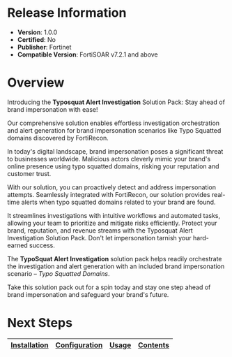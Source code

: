 # Release Information

* **Version**:  1.0.0
* **Certified**: No
* **Publisher**: Fortinet
* **Compatible Version**: FortiSOAR v7.2.1 and above

# Overview

Introducing the **Typosquat Alert Investigation** Solution Pack: Stay ahead of brand impersonation with ease!

Our comprehensive solution enables effortless investigation orchestration and alert generation for brand impersonation scenarios like Typo Squatted domains discovered by FortiRecon.

In today's digital landscape, brand impersonation poses a significant threat to businesses worldwide. Malicious actors cleverly mimic your brand's online presence using typo squatted domains, risking your reputation and customer trust.

With our solution, you can proactively detect and address impersonation attempts. Seamlessly integrated with FortiRecon, our solution provides real-time alerts when typo squatted domains related to your brand are found.

It streamlines investigations with intuitive workflows and automated tasks, allowing your team to prioritize and mitigate risks efficiently. Protect your brand, reputation, and revenue streams with the Typosquat Alert Investigation Solution Pack. Don't let impersonation tarnish your hard-earned success.

The **TypoSquat Alert Investigation** solution pack helps readily orchestrate the investigation and alert generation with an included brand impersonation scenario &ndash; *Typo Squatted Domains*.

Take this solution pack out for a spin today and stay one step ahead of brand impersonation and safeguard your brand's future.

# Next Steps

| [Installation](./docs/setup.md#installation) | [Configuration](./docs/setup.md#configuration) | [Usage](./docs/usage.md) | [Contents](./docs/contents.md) |
|----------------------------------------------|------------------------------------------------|--------------------------|--------------------------------|